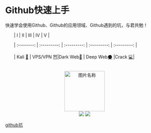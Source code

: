 # Github快速上手
快速学会使用Github、Github的应用领域、Github遇到的坑，与君共勉！

&nbsp;&nbsp;&nbsp;&nbsp;&nbsp;&nbsp;&nbsp;| Ⅰ | Ⅱ | Ⅲ | Ⅳ | Ⅴ |

&nbsp;&nbsp;&nbsp;&nbsp;&nbsp;&nbsp;&nbsp;| :--------: | :---------: | :---------: | :---------: | :---------: |

&nbsp;&nbsp;&nbsp;&nbsp;&nbsp;&nbsp;&nbsp;| Kali [💖](#-kali-linux) | VPS/VPN [⛩](#-vpsvpn)|Dark Web[🌚](#-dark-web) | Deep Web[🌑](#-deep-web) |Crack [💻](#-crack)| 
 
<br>
<div align="center">
    <img src="https://www.easyicon.net/api/resizeApi.php?id=1213004&size=128" width = "128" height = "128" alt="图片名称" />
    <br>
    <a href="Asciinema.md"> <img src="https://img.shields.io/badge/>-group-4ab8a1.svg"></a>
    <a href="https://legacy.gitbook.com/@wizardforcel"> <img src="https://img.shields.io/badge/_-gitbook-4ab8a1.svg"></a> 
</div>

[github坑](https://github.com/ckjbug/xiaokui/blob/master/%E7%BB%8F%E9%AA%8C%E4%B9%8B%E8%B0%88%EF%BC%88Github%E5%85%A5%E5%9D%91%EF%BC%89.md)
